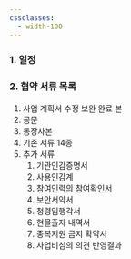 ```yaml
---
cssclasses:
  - width-100
---
```

### 1. 일정


### 2. 협약 서류 목록
1.  사업 계획서 수정 보완 완료 본 
2. 공문
3. 통장사본
4. 기존 서류 14종
5. 추가 서류
	1. 기관인감증명서
	2. 사용인감계
	3. 참여인력의 참여확인서
	4. 보안서약서
	5. 청령임행각서
	6. 현물출자 내역서
	7. 중복지원 금지 확약서
	8. 사업비심의 의견 반영결과